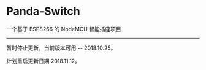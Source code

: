 # Panda-Switch
一个基于 ESP8266 的 NodeMCU 智能插座项目

---

暂时停止更新，当前版本可用 -- 2018.10.25。

计划重启更新日期 2018.11.12。
